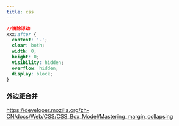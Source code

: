 ```yaml
---
title: css
---
```


```css
//清除浮动
xxx:after {
  content: '.';
  clear: both;
  width: 0;
  height: 0;
  visibility: hidden;
  overflow: hidden;
  display: block;
}
```

### 外边距合并

https://developer.mozilla.org/zh-CN/docs/Web/CSS/CSS_Box_Model/Mastering_margin_collapsing
